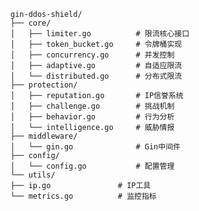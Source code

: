 

    gin-ddos-shield/
    ├── core/
    │   ├── limiter.go          # 限流核心接口
    │   ├── token_bucket.go     # 令牌桶实现
    │   ├── concurrency.go      # 并发控制
    │   ├── adaptive.go         # 自适应限流
    │   └── distributed.go      # 分布式限流
    ├── protection/
    │   ├── reputation.go       # IP信誉系统
    │   ├── challenge.go        # 挑战机制
    │   ├── behavior.go         # 行为分析
    │   └── intelligence.go     # 威胁情报
    ├── middleware/
    │   └── gin.go              # Gin中间件
    ├── config/
    │   └── config.go           # 配置管理
    └── utils/
    ├── ip.go               # IP工具
    └── metrics.go          # 监控指标